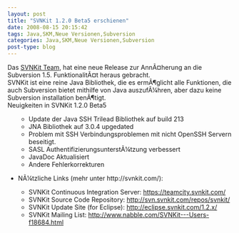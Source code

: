 ```yaml
---
layout: post
title: "SVNKit 1.2.0 Beta5 erschienen"
date: 2008-08-15 20:15:42
tags: Java,SKM,Neue Versionen,Subversion
categories: Java,SKM,Neue Versionen,Subversion
post-type: blog
---
```

Das <a href="http://www.svnkit.com"  title="SVNKit">SVNKit Team</a>, hat eine neue Release zur AnnÃ¤herung an die Subversion 1.5. FunktionalitÃ¤t heraus gebracht.
<br/>
SVNKit ist eine reine Java Bibliothek, die es ermÃ¶glicht alle Funktionen, die auch Subversion bietet mithilfe von Java auszufÃ¼hren, aber dazu keine Subversion installation benÃ¶tigt.
<br/>
Neuigkeiten in SVNKit 1.2.0 Beta5<ul>
<ul>
<li>Update der Java SSH Trilead Bibliothek auf build 213</il>
<li>JNA Bibliothek auf 3.0.4 upgedated</li>
<li>Problem mit SSH Verbindungsproblemen mit nicht OpenSSH Servern beseitigt.</li>
<li>SASL AuthentifizierungsunterstÃ¼tzung verbessert</li>
<li>JavaDoc Aktualisiert</li>
<li>Andere Fehlerkorrekturen</li>
</ul>
</ul>
<ul>
<li>NÃ¼tzliche Links (mehr unter http://svnkit.com/):</li>
 <ul>
 <li>SVNKit Continuous Integration Server: <a href="https://teamcity.svnkit.com/" >https://teamcity.svnkit.com/</a></li>
 <li>SVNKit Source Code Repository: <a href="http://svn.svnkit.com/repos/svnkit/" >http://svn.svnkit.com/repos/svnkit/</a></li>
 <li>SVNKit Update Site (for Eclipse): <a href="http://eclipse.svnkit.com/1.2.x/" >http://eclipse.svnkit.com/1.2.x/</a></li>
 <li>SVNKit Mailing List: <a href="http://www.nabble.com/SVNKit---Users-f18684.html" >http://www.nabble.com/SVNKit---Users-f18684.html</a></li>
 </ul>
</ul>
